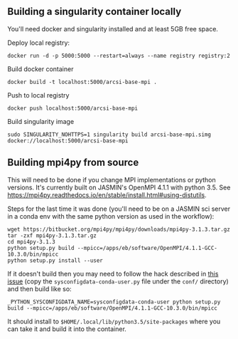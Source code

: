 ## Building a singularity container locally
You'll need docker and singularity installed and at least 5GB free space.

Deploy local registry:

    docker run -d -p 5000:5000 --restart=always --name registry registry:2

Build docker container

    docker build -t localhost:5000/arcsi-base-mpi .

Push to local registry

    docker push localhost:5000/arcsi-base-mpi

Build singularity image

    sudo SINGULARITY_NOHTTPS=1 singularity build arcsi-base-mpi.simg docker://localhost:5000/arcsi-base-mpi


## Building mpi4py from source
This will need to be done if you change MPI implementations or python versions. It's currently built on JASMIN's OpenMPI 4.1.1 with python 3.5. See https://mpi4py.readthedocs.io/en/stable/install.html#using-distutils.

Steps for the last time it was done (you'll need to be on a JASMIN sci server in a conda env with the same python version as used in the workflow):

    wget https://bitbucket.org/mpi4py/mpi4py/downloads/mpi4py-3.1.3.tar.gz
    tar -zxf mpi4py-3.1.3.tar.gz
    cd mpi4py-3.1.3
    python setup.py build --mpicc=/apps/eb/software/OpenMPI/4.1.1-GCC-10.3.0/bin/mpicc
    python setup.py install --user

If it doesn't build then you may need to follow the hack described in [this issue](https://bitbucket.org/mpi4py/mpi4py/issues/143/build-failure-with-python-installed-from) (copy the `sysconfigdata-conda-user.py` file under the `conf/` directory) and then build like so:

    _PYTHON_SYSCONFIGDATA_NAME=sysconfigdata-conda-user python setup.py build --mpicc=/apps/eb/software/OpenMPI/4.1.1-GCC-10.3.0/bin/mpicc

It should install to `$HOME/.local/lib/python3.5/site-packages` where you can take it and build it into the container.